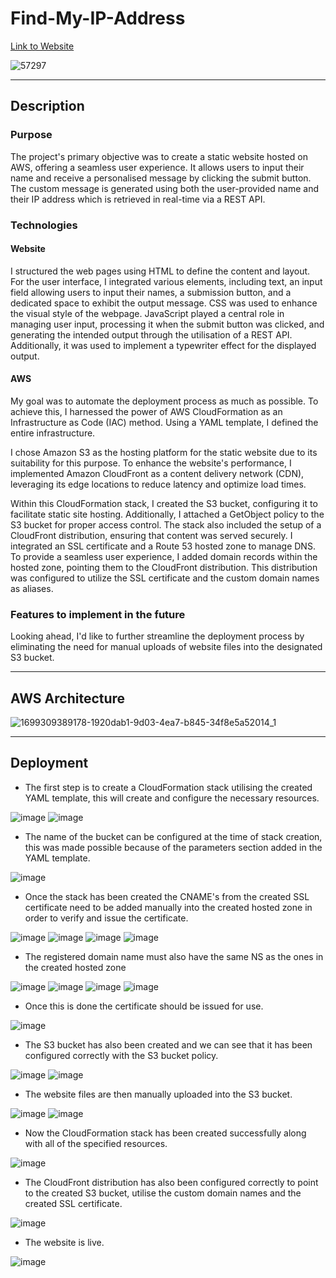 # Find-My-IP-Address
[Link to Website](https://azr11.com/)

![57297](https://github.com/AzharR11/Find-My-IP-Address/assets/51958831/08bb55f1-e5d1-4aa3-92a8-018b9aa25c68)

---
## Description
### Purpose
The project's primary objective was to create a static website hosted on AWS, offering a seamless user experience. It allows users to input their name and receive a personalised message by clicking the submit button. The custom message is generated using both the user-provided name and their IP address which is retrieved in real-time via a REST API.

### Technologies
#### Website
I structured the web pages using HTML to define the content and layout. For the user interface, I integrated various elements, including text, an input field allowing users to input their names, a submission button, and a dedicated space to exhibit the output message. CSS was used to enhance the visual style of the webpage. JavaScript played a central role in managing user input, processing it when the submit button was clicked, and generating the intended output through the utilisation of a REST API. Additionally, it was used to implement a typewriter effect for the displayed output. 

#### AWS
My goal was to automate the deployment process as much as possible. To achieve this, I harnessed the power of AWS CloudFormation as an Infrastructure as Code (IAC) method. Using a YAML template, I defined the entire infrastructure.

I chose Amazon S3 as the hosting platform for the static website due to its suitability for this purpose. To enhance the website's performance, I implemented Amazon CloudFront as a content delivery network (CDN), leveraging its edge locations to reduce latency and optimize load times.

Within this CloudFormation stack, I created the S3 bucket, configuring it to facilitate static site hosting. Additionally, I attached a GetObject policy to the S3 bucket for proper access control. The stack also included the setup of a CloudFront distribution, ensuring that content was served securely. I integrated an SSL certificate and a Route 53 hosted zone to manage DNS. To provide a seamless user experience, I added domain records within the hosted zone, pointing them to the CloudFront distribution. This distribution was configured to utilize the SSL certificate and the custom domain names as aliases.

### Features to implement in the future
Looking ahead, I'd like to further streamline the deployment process by eliminating the need for manual uploads of website files into the designated S3 bucket.

---
## AWS Architecture
![1699309389178-1920dab1-9d03-4ea7-b845-34f8e5a52014_1](https://github.com/AzharR11/Find-My-IP-Address/assets/51958831/679efe1e-22f8-45fd-a9a2-cc9073bc0816)

---
## Deployment 
* The first step is to create a CloudFormation stack utilising the created YAML template, this will create and configure the necessary resources.
  
![image](https://github.com/AzharR11/Find-My-IP-Address/assets/51958831/c01c39bd-1dd5-486b-8bee-aa77a026243d)
![image](https://github.com/AzharR11/Find-My-IP-Address/assets/51958831/4b4ad059-81bc-4b2c-8079-a42c8439406a)

* The name of the bucket can be configured at the time of stack creation, this was made possible because of the parameters section added in the YAML template.
  
![image](https://github.com/AzharR11/Find-My-IP-Address/assets/51958831/a13f1330-b96c-4729-8767-a94548efd94c)

* Once the stack has been created the CNAME's from the created SSL certificate need to be added manually into the created hosted zone in order to verify and issue the certificate.

![image](https://github.com/AzharR11/Find-My-IP-Address/assets/51958831/a6b0a7cf-9744-4f16-b30b-fe0cb54f8353)
![image](https://github.com/AzharR11/Find-My-IP-Address/assets/51958831/bb7e414f-9b58-4e5b-98b7-2fed5618a77e)
![image](https://github.com/AzharR11/Find-My-IP-Address/assets/51958831/c84d7e92-a320-4767-9b2c-0bd58face1f6)
![image](https://github.com/AzharR11/Find-My-IP-Address/assets/51958831/c89f1960-004a-470c-9b72-5db51cdbb598)

* The registered domain name must also have the same NS as the ones in the created hosted zone

![image](https://github.com/AzharR11/Find-My-IP-Address/assets/51958831/23a0c8b3-5365-434b-ab54-d6260033bd41)
![image](https://github.com/AzharR11/Find-My-IP-Address/assets/51958831/a8aa481b-043a-4689-ba60-e6c67e69cfae)
![image](https://github.com/AzharR11/Find-My-IP-Address/assets/51958831/957bf62b-2465-4f18-8f6d-1993cf684321)
![image](https://github.com/AzharR11/Find-My-IP-Address/assets/51958831/15cafca5-4c6a-47f8-a449-055083010ef9)

* Once this is done the certificate should be issued for use.

![image](https://github.com/AzharR11/Find-My-IP-Address/assets/51958831/3595689f-8051-4fa2-a545-5c5b8ce4eddd)

* The S3 bucket has also been created and we can see that it has been configured correctly with the S3 bucket policy.

![image](https://github.com/AzharR11/Find-My-IP-Address/assets/51958831/b53214c7-7a70-49ef-9c66-b2f404f95b6e)
![image](https://github.com/AzharR11/Find-My-IP-Address/assets/51958831/f459ba78-3c87-4b7e-8b61-4a131750f0ce)

* The website files are then manually uploaded into the S3 bucket.

![image](https://github.com/AzharR11/Find-My-IP-Address/assets/51958831/81193d59-d6de-4d73-abce-c6ffa832ea0f)
![image](https://github.com/AzharR11/Find-My-IP-Address/assets/51958831/b9bf3a1e-80ac-4cb6-b847-d6090d3545ae)

* Now the CloudFormation stack has been created successfully along with all of the specified resources. 

![image](https://github.com/AzharR11/Find-My-IP-Address/assets/51958831/e0e18ddf-2f1a-4516-9314-1f2bbec37005)

* The CloudFront distribution has also been configured correctly to point to the created S3 bucket, utilise the custom domain names and the created SSL certificate.

![image](https://github.com/AzharR11/Find-My-IP-Address/assets/51958831/2fa049dc-bb1d-4eac-8623-5e51b2884540)

* The website is live.

![image](https://github.com/AzharR11/Find-My-IP-Address/assets/51958831/f8c9a7ba-c02a-44c1-8d86-45146eaae78d)



